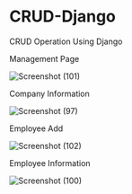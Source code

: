 # CRUD-Django
CRUD Operation Using Django

Management Page

![Screenshot (101)](https://user-images.githubusercontent.com/87110945/172018805-363f7855-86ac-431f-a690-98fe93ced05a.png)


Company Information

![Screenshot (97)](https://user-images.githubusercontent.com/87110945/172018868-b2d83d3d-0af7-4479-8818-2f4958fa1bad.png)


Employee Add

![Screenshot (102)](https://user-images.githubusercontent.com/87110945/172018899-76e25b84-995d-4c4c-8566-d256a0a767f5.png)


Employee Information

![Screenshot (100)](https://user-images.githubusercontent.com/87110945/172018926-f992195b-9f39-4616-8167-1958871664da.png)
